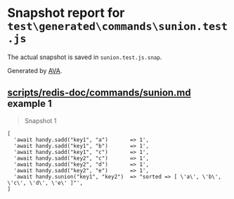 # Snapshot report for `test\generated\commands\sunion.test.js`

The actual snapshot is saved in `sunion.test.js.snap`.

Generated by [AVA](https://ava.li).

## [scripts/redis-doc/commands/sunion.md](../../../../scripts/redis-doc/commands/sunion.md) example 1

> Snapshot 1

    [
      'await handy.sadd("key1", "a")       => 1',
      'await handy.sadd("key1", "b")       => 1',
      'await handy.sadd("key1", "c")       => 1',
      'await handy.sadd("key2", "c")       => 1',
      'await handy.sadd("key2", "d")       => 1',
      'await handy.sadd("key2", "e")       => 1',
      'await handy.sunion("key1", "key2")  => "sorted => [ \'a\', \'b\', \'c\', \'d\', \'e\' ]"',
    ]

